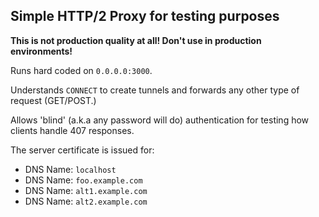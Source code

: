 ## Simple HTTP/2 Proxy for testing purposes

**This is not production quality at all!  Don't use in production environments!**

Runs hard coded on `0.0.0.0:3000`.

Understands `CONNECT` to create tunnels and forwards any other type of request (GET/POST.)

Allows 'blind' (a.k.a any password will do) authentication for testing how clients handle 407 responses.

The server certificate is issued for:
* DNS Name: `localhost`
* DNS Name: `foo.example.com`
* DNS Name: `alt1.example.com`
* DNS Name: `alt2.example.com`
